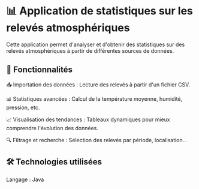 # 📊 Application de statistiques sur les relevés atmosphériques
Cette application permet d'analyser et d'obtenir des statistiques sur des relevés atmosphériques à partir de différentes sources de données.

## 🚀 Fonctionnalités
📥 Importation des données : Lecture des relevés à partir d'un fichier CSV. 

📊 Statistiques avancées : Calcul de la température moyenne, humidité, pression, etc. 

📈 Visualisation des tendances : Tableaux dynamiques pour mieux comprendre l'évolution des données. 

🔍 Filtrage et recherche : Sélection des relevés par période, localisation...

## 🛠️ Technologies utilisées
Langage : Java
